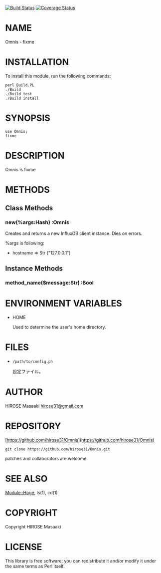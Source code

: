 <a href="https://travis-ci.org/hirose31/Omnis"><img src="https://travis-ci.org/hirose31/Omnis.png?branch=master" alt="Build Status" /></a>
<a href="https://coveralls.io/r/hirose31/Omnis?branch=master"><img src="https://coveralls.io/repos/hirose31/Omnis/badge.png?branch=master" alt="Coverage Status" /></a>

# NAME

Omnis - fixme

# INSTALLATION

To install this module, run the following commands:

    perl Build.PL
    ./Build
    ./Build test
    ./Build install

# SYNOPSIS

    use Omnis;
    fixme

# DESCRIPTION

Omnis is fixme

# METHODS

## Class Methods

### __new__(%args:Hash) :Omnis

Creates and returns a new InfluxDB client instance. Dies on errors.

%args is following:

- hostname => Str ("127.0.0.1")

## Instance Methods

### __method\_name__($message:Str) :Bool

# ENVIRONMENT VARIABLES

- HOME

    Used to determine the user's home directory.

# FILES

- `/path/to/config.ph`

    設定ファイル。

# AUTHOR

HIROSE Masaaki <hirose31@gmail.com>

# REPOSITORY

[https://github.com/hirose31/Omnis](https://github.com/hirose31/Omnis)

    git clone https://github.com/hirose31/Omnis.git

patches and collaborators are welcome.

# SEE ALSO

[Module::Hoge](https://metacpan.org/pod/Module::Hoge),
ls(1), cd(1)

# COPYRIGHT

Copyright HIROSE Masaaki

# LICENSE

This library is free software; you can redistribute it and/or modify
it under the same terms as Perl itself.
